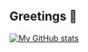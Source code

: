 ## Greetings 👋

[![My GitHub stats](https://github-readme-stats.vercel.app/api?username=dmnapolitano&theme=transparent&locale=fr)](https://github.com/anuraghazra/github-readme-stats)
